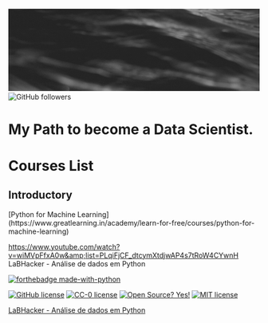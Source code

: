 [![Header](https://github.com/FernandoSilvaDS/FernandoSilvaDS/blob/master/banner/top.gif)](https://github.com/FernandoSilvaDS)
<img alt="GitHub followers" src="https://img.shields.io/github/followers/FernandoSilvaDS?style=social">

<h1 id="my-path-to-become-a-data-scientist.">My Path to become a Data Scientist.</h1>
<h1 id="courses-list">Courses List</h1>
<h2 id="introductory">Introductory</h2>
[Python for Machine Learning] (https://www.greatlearning.in/academy/learn-for-free/courses/python-for-machine-learning)
  
https://www.youtube.com/watch?v=wiMVpFfxA0w&amp;list=PLqiFjCF_dtcymXtdjwAP4s7tRoW4CYwnH LaBHacker -  Análise de dados em Python


[![forthebadge made-with-python](http://ForTheBadge.com/images/badges/made-with-python.svg)](https://www.python.org/)

[![GitHub license](https://img.shields.io/github/license/Naereen/StrapDown.js.svg)](https://github.com/Naereen/StrapDown.js/blob/master/LICENSE)
[![CC-0 license](https://img.shields.io/badge/License-CC--0-blue.svg)](https://creativecommons.org/licenses/by-nd/4.0)
[![Open Source? Yes!](https://badgen.net/badge/Open%20Source%20%3F/Yes%21/blue?icon=github)](https://github.com/Naereen/badges/)
[![MIT license](https://img.shields.io/badge/License-MIT-blue.svg)](https://lbesson.mit-license.org/)


[LaBHacker - Análise de dados em Python](https://www.youtube.com/watch?v=wiMVpFfxA0w&amp;list=PLqiFjCF_dtcymXtdjwAP4s7tRoW4CYwnH) 
